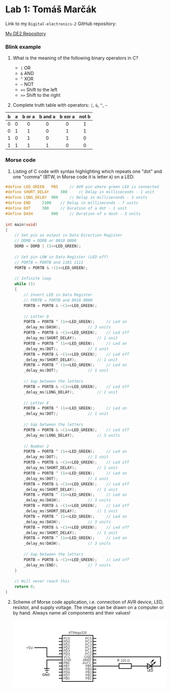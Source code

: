 # Lab 1: Tomáš Marčák

Link to my `Digital-electronics-2` GitHub repository:

[My DE2 Repository](https://github.com/tmarcak/Digital-electronics-2)


### Blink example

1. What is the meaning of the following binary operators in C?
   * `|` OR
   * `&` AND
   * `^` XOR
   * `~` NOT
   * `<<` Shift to the left
   * `>>` Shift to the right

2. Complete truth table with operators: `|`, `&`, `^`, `~`

| **b** | **a** |**b or a** | **b and a** | **b xor a** | **not b** |
| :-: | :-: | :-: | :-: | :-: | :-: |
| 0 | 0 | 0 | 0 | 0 | 1 |
| 0 | 1 | 1 | 0 | 1 | 1 |
| 1 | 0 | 1 | 0 | 1 | 0 |
| 1 | 1 | 1 | 1 | 0 | 0 |


### Morse code

1. Listing of C code with syntax highlighting which repeats one "dot" and one "comma" (BTW, in Morse code it is letter `A`) on a LED:

```c
#define LED_GREEN	PB5 	// AVR pin where green LED is connected
#define SHORT_DELAY 	300 	// Delay in milliseconds - 1 unit 
#define LONG_DELAY	900 	// Delay in milliseconds - 3 units
#define END		2100 	// Delay in milliseconds - 7 units
#define DOT		300 	// Duration of a dot - 1 unit
#define DASH		900 	// Duration of a dash - 3 units

int main(void)
{
    // Set pin as output in Data Direction Register
    // DDRB = DDRB or 0010 0000
    DDRB = DDRB | (1<<LED_GREEN);

    // Set pin LOW in Data Register (LED off)
    // PORTB = PORTB and 1101 1111
    PORTB = PORTB & ~(1<<LED_GREEN);

    // Infinite loop
    while (1)
    {
        // Invert LED in Data Register
        // PORTB = PORTB and 0010 0000
        PORTB = PORTB & ~(1<<LED_GREEN);
		
		// Letter D
		PORTB = PORTB ^ (1<<LED_GREEN);		// Led on
		_delay_ms(DASH);			// 3 units 
		PORTB = PORTB & ~(1<<LED_GREEN);	// Led off
		_delay_ms(SHORT_DELAY);			// 1 unit
		PORTB = PORTB ^ (1<<LED_GREEN);		// Led on
		_delay_ms(DOT);				// 1 unit
		PORTB = PORTB & ~(1<<LED_GREEN);	// Led off
		_delay_ms(SHORT_DELAY);			// 1 unit
		PORTB = PORTB ^ (1<<LED_GREEN);		// Led on
		_delay_ms(DOT);				// 1 unit
		
		// Gap between the letters
		PORTB = PORTB & ~(1<<LED_GREEN);	// Led off
		_delay_ms(LONG_DELAY);			// 1 unit
		
		// Letter E
		PORTB = PORTB ^ (1<<LED_GREEN);		// Led on
		_delay_ms(DOT);				// 1 unit
		
		// Gap between the letters
		PORTB = PORTB & ~(1<<LED_GREEN);	// Led off
		_delay_ms(LONG_DELAY);			// 3 units
		
		// Number 2
		PORTB = PORTB ^ (1<<LED_GREEN);		// Led on
		_delay_ms(DOT);				// 1 unit
		PORTB = PORTB & ~(1<<LED_GREEN);	// Led off
		_delay_ms(SHORT_DELAY);			// 1 unit
		PORTB = PORTB ^ (1<<LED_GREEN);		// Led on
		_delay_ms(DOT);				// 1 unit
		PORTB = PORTB & ~(1<<LED_GREEN);	// Led off
		_delay_ms(SHORT_DELAY);			// 1 unit
		PORTB = PORTB ^ (1<<LED_GREEN);		// Led on
		_delay_ms(DASH);			// 3 units
		PORTB = PORTB & ~(1<<LED_GREEN);	// Led off
		_delay_ms(SHORT_DELAY);			// 1 unit
		PORTB = PORTB ^ (1<<LED_GREEN);		// Led on
		_delay_ms(DASH);			// 3 units
		PORTB = PORTB & ~(1<<LED_GREEN);	// Led off
		_delay_ms(SHORT_DELAY);			// 1 unit
		PORTB = PORTB ^ (1<<LED_GREEN);		// Led on
		_delay_ms(DASH);			// 3 units
		
		// Gap between the letters
		PORTB = PORTB & ~(1<<LED_GREEN);	// Led off
		_delay_ms(END);				// 7 units
    }

    // Will never reach this
    return 0;
}

```


2. Scheme of Morse code application, i.e. connection of AVR device, LED, resistor, and supply voltage. The image can be drawn on a computer or by hand. Always name all components and their values!

   ![](Images/circuit_lab1.png)
